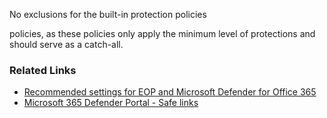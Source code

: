 No exclusions for the built-in protection policies

 policies, as these policies only apply the minimum level of protections and should serve as a catch-all.

### Related Links

* [Recommended settings for EOP and Microsoft Defender for Office 365](https://aka.ms/orca-atpp-docs-7) 
* [Microsoft 365 Defender Portal - Safe links](https://security.microsoft.com/safelinksv2)
